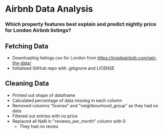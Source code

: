 # Airbnb Data Analysis

### Which property features best explain and predict nightly price for London Airbnb listings?

## Fetching Data

- Downloading listings.csv for London from https://insideairbnb.com/get-the-data/
- Initialised GitHub repo with .gitignore and LICENSE

## Cleaning Data

- Printed out shape of dataframe
- Calculated percentage of data missing in each column
- Removed columns "license" and "neighbourhood_group" as they had no data
- Filtered out entries with no price
- Replaced all NaN in "reviews_per_month" column with 0
  - They had no revies
